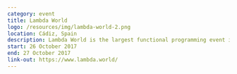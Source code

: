 ```yaml
---
category: event
title: Lambda World
logo: /resources/img/lambda-world-2.png
location: Cádiz, Spain
description: Lambda World is the largest functional programming event in Spain and orients around various FP languages such as Scala, Kotlin, Java, Haskell, Elm, Clojure, and Javascript
start: 26 October 2017
end: 27 October 2017
link-out: https://www.lambda.world/
---
```

